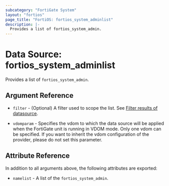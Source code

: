 ```yaml
---
subcategory: "FortiGate System"
layout: "fortios"
page_title: "FortiOS: fortios_system_adminlist"
description: |-
  Provides a list of fortios_system_admin.
---
```


# Data Source: fortios_system_adminlist
Provides a list of `fortios_system_admin`.

## Argument Reference

* `filter` - (Optional) A filter used to scope the list. See [Filter results of datasource](https://registry.terraform.io/providers/poroping/fortios/latest/docs/guides/fgt_filter).

* `vdomparam` - Specifies the vdom to which the data source will be applied when the FortiGate unit is running in VDOM mode. Only one vdom can be specified. If you want to inherit the vdom configuration of the provider, please do not set this parameter.

## Attribute Reference

In addition to all arguments above, the following attributes are exported:

* `namelist` -  A list of the `fortios_system_admin`.
